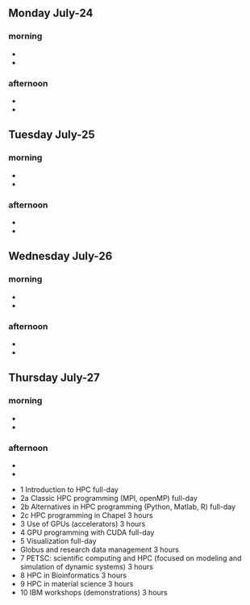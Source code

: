 ## Monday July-24

### morning
* 
* 

### afternoon
* 
* 

## Tuesday July-25

### morning
* 
* 

### afternoon
* 
* 

## Wednesday July-26

### morning
* 
* 

### afternoon
* 
* 

## Thursday July-27

### morning
* 
* 

### afternoon
* 
* 

- 1 Introduction to HPC full-day
- 2a Classic HPC programming (MPI, openMP) full-day
- 2b Alternatives in HPC programming (Python, Matlab, R) full-day
- 2c HPC programming in Chapel 3 hours
- 3 Use of GPUs (accelerators) 3 hours
- 4 GPU programming with CUDA full-day
- 5 Visualization full-day
- Globus and research data management 3 hours
- 7 PETSC: scientific computing and HPC (focused on modeling and simulation of dynamic systems) 3 hours
- 8 HPC in Bioinformatics 3 hours
- 9 HPC in material science 3 hours
- 10 IBM workshops (demonstrations) 3 hours
